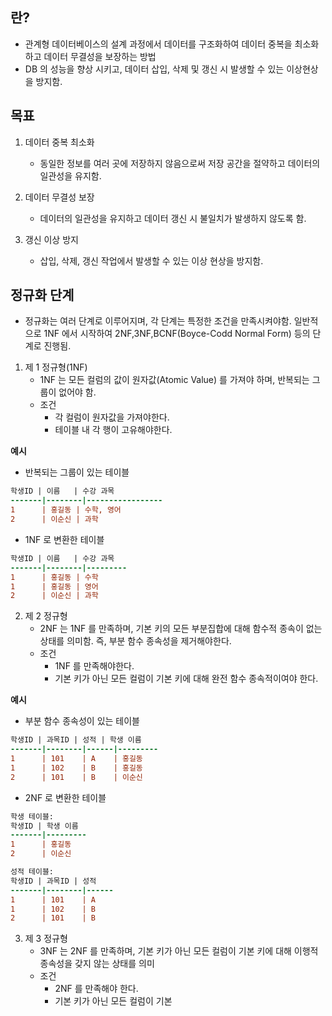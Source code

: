 ## 란?
* 관계형 데이터베이스의 설계 과정에서 데이터를 구조화하여 데이터 중복을 최소화 하고 데이터 무결성을 보장하는 방법
* DB 의 성능을 향상 시키고, 데이터 삽입, 삭제 및 갱신 시 발생할 수 있는 이상현상을 방지함.


## 목표
1. 데이터 중복 최소화
	* 동일한 정보를 여러 곳에 저장하지 않음으로써 저장 공간을 절약하고 데이터의 일관성을 유지함.

2. 데이터 무결성 보장
	* 데이터의 일관성을 유지하고 데이터 갱신 시 불일치가 발생하지 않도록 함.

3. 갱신 이상 방지
	* 삽입, 삭제, 갱신 작업에서 발생할 수 있는 이상 현상을 방지함.


## 정규화 단계

* 정규화는 여러 단계로 이루어지며, 각 단계는 특정한 조건을 만족시켜야함. 일반적으로 1NF 에서 시작하여 2NF,3NF,BCNF(Boyce-Codd Normal Form) 등의 단계로 진행됨.

1. 제 1 정규형(1NF)
	* 1NF 는 모든 컬럼의 값이 원자값(Atomic Value) 를 가져야 하며, 반복되는 그룹이 없어야 함.
	* 조건
		* 각 컬럼이 원자값을 가져야한다.
		* 테이블 내 각 행이 고유해야한다.

**예시**

* 반복되는 그룹이 있는 테이블 
```diff
학생ID | 이름   | 수강 과목
-------|--------|-----------------
1      | 홍길동 | 수학, 영어
2      | 이순신 | 과학
```

* 1NF 로 변환한 테이블
```diff
학생ID | 이름   | 수강 과목
-------|--------|---------
1      | 홍길동 | 수학
1      | 홍길동 | 영어
2      | 이순신 | 과학
```

2. 제 2 정규형
	* 2NF 는 1NF 를 만족하며, 기본 키의 모든 부분집합에 대해 함수적 종속이 없는 상태를 의미함. 즉, 부분 함수 종속성을 제거해야한다.
	* 조건
		* 1NF 를 만족해야한다.
		* 기본 키가 아닌 모든 컬럼이 기본 키에 대해 완전 함수 종속적이여야 한다.

**예시**

* 부분 함수 종속성이 있는 테이블
```diff
학생ID | 과목ID | 성적 | 학생 이름
-------|--------|------|---------
1      | 101    | A    | 홍길동
1      | 102    | B    | 홍길동
2      | 101    | B    | 이순신
```

* 2NF 로 변환한 테이블
```diff
학생 테이블:
학생ID | 학생 이름
-------|---------
1      | 홍길동
2      | 이순신

성적 테이블:
학생ID | 과목ID | 성적
-------|--------|------
1      | 101    | A
1      | 102    | B
2      | 101    | B
```

3. 제 3 정규형
	* 3NF 는 2NF 를 만족하며, 기본 키가 아닌 모든 컬럼이 기본 키에 대해 이행적 종속성을 갖지 않는 상태를 의미
	* 조건
		* 2NF 를 만족해야 한다.
		* 기본 키가 아닌 모든 컬럼이 기본 
